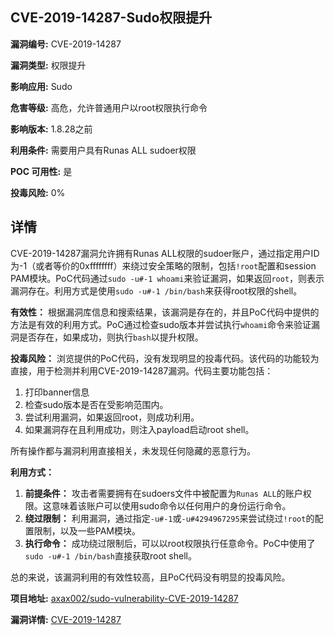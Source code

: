 ## CVE-2019-14287-Sudo权限提升

**漏洞编号:** CVE-2019-14287

**漏洞类型:** 权限提升

**影响应用:** Sudo

**危害等级:** 高危，允许普通用户以root权限执行命令

**影响版本:** 1.8.28之前

**利用条件:** 需要用户具有Runas ALL sudoer权限

**POC 可用性:** 是

**投毒风险:** 0%

## 详情

CVE-2019-14287漏洞允许拥有Runas ALL权限的sudoer账户，通过指定用户ID为-1（或者等价的0xffffffff）来绕过安全策略的限制，包括`!root`配置和session PAM模块。PoC代码通过`sudo -u#-1 whoami`来验证漏洞，如果返回`root`，则表示漏洞存在。利用方式是使用`sudo -u#-1 /bin/bash`来获得root权限的shell。

**有效性：**
根据漏洞库信息和搜索结果，该漏洞是存在的，并且PoC代码中提供的方法是有效的利用方式。PoC通过检查sudo版本并尝试执行`whoami`命令来验证漏洞是否存在，如果成功，则执行`bash`以提升权限。

**投毒风险：**
浏览提供的PoC代码，没有发现明显的投毒代码。该代码的功能较为直接，用于检测并利用CVE-2019-14287漏洞。代码主要功能包括：

1.  打印banner信息
2.  检查sudo版本是否在受影响范围内。
3.  尝试利用漏洞，如果返回root，则成功利用。
4.  如果漏洞存在且利用成功，则注入payload启动root shell。

所有操作都与漏洞利用直接相关，未发现任何隐藏的恶意行为。

**利用方式：**
1.  **前提条件：** 攻击者需要拥有在sudoers文件中被配置为`Runas ALL`的账户权限。这意味着该账户可以使用sudo命令以任何用户的身份运行命令。
2.  **绕过限制：** 利用漏洞，通过指定`-u#-1`或`-u#4294967295`来尝试绕过`!root`的配置限制，以及一些PAM模块。
3.  **执行命令：** 成功绕过限制后，可以以root权限执行任意命令。PoC中使用了`sudo -u#-1 /bin/bash`直接获取root shell。

总的来说，该漏洞利用的有效性较高，且PoC代码没有明显的投毒风险。

**项目地址:** [axax002/sudo-vulnerability-CVE-2019-14287](https://github.com/axax002/sudo-vulnerability-CVE-2019-14287)

**漏洞详情:** [CVE-2019-14287](https://nvd.nist.gov/vuln/detail/CVE-2019-14287)